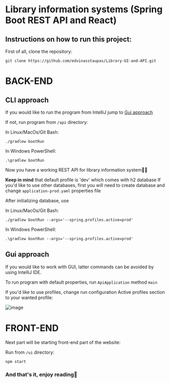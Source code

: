 Library information systems (Spring Boot REST API and React)
=============================


## Instructions on how to run this project:

First of all, clone the repository:

`git clone https://github.com/edvinasstaupas/Library-UI-and-API.git`

# BACK-END

## CLI approach

If you would like to run the program from IntelliJ jump to [Gui approach](#gui-approach)

If not, run program from `/api` directory:

In Linux/MacOs/Git Bash:

`./gradlew bootRun`

In Windows PowerShell:

`.\gradlew bootRun`

Now you have a working REST API for library information system:sparkler::sparkler:

**Keep in mind** that default profile is 'dev' which comes with h2 database
If you'd like to use other databases, first you will need to create database and change `application-prod.yaml` properties file

After initializing database, use 

In Linux/MacOs/Git Bash:

`./gradlew bootRun --args='--spring.profiles.active=prod'`

In Windows PowerShell:

`.\gradlew bootRun --args='--spring.profiles.active=prod'`

## Gui approach

If you would like to work with GUI, latter commands can be avoided by using IntelliJ IDE. 

To run program with default properties, run `ApiApplication` method `main`

If you'd like to use profiles, change run configuration Active profiles section to your wanted profile:

![image](https://user-images.githubusercontent.com/73701414/145412845-beb64684-9427-4210-86cd-f00bc05c27e2.png)

# FRONT-END

Next part will be starting front-end part of the website:

Run from `/ui` directory:

`npm start`

### And that's it, enjoy reading:book:
